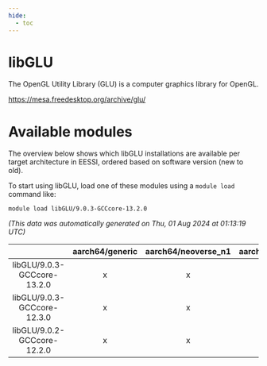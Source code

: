 ```yaml
---
hide:
  - toc
---
```


libGLU
======


The OpenGL Utility Library (GLU) is a computer graphics library for OpenGL.

https://mesa.freedesktop.org/archive/glu/
# Available modules


The overview below shows which libGLU installations are available per target architecture in EESSI, ordered based on software version (new to old).

To start using libGLU, load one of these modules using a `module load` command like:

```shell
module load libGLU/9.0.3-GCCcore-13.2.0
```

*(This data was automatically generated on Thu, 01 Aug 2024 at 01:13:19 UTC)*  

| |aarch64/generic|aarch64/neoverse_n1|aarch64/neoverse_v1|x86_64/generic|x86_64/amd/zen2|x86_64/amd/zen3|x86_64/intel/haswell|x86_64/intel/skylake_avx512|
| :---: | :---: | :---: | :---: | :---: | :---: | :---: | :---: | :---: |
|libGLU/9.0.3-GCCcore-13.2.0|x|x|x|x|x|x|x|x|
|libGLU/9.0.3-GCCcore-12.3.0|x|x|x|x|x|x|x|x|
|libGLU/9.0.2-GCCcore-12.2.0|x|x|x|x|x|x|x|x|
